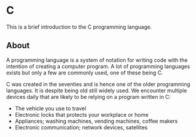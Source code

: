 # C

This is a brief introduction to the C programming language.

## About

A programming language is a system of notation for writing code with the intention of creating a computer program. A lot of programming languages exists but only a few are commonly used, one of these being C.

C was created in the seventies and is hence one of the older programming languages. It is despite being old still widely used. We encounter multiple devices daily that are  likely to be relying on a program written in C:

- The vehicle you use to travel
- Electronic locks that protects your workplace or home
- Appliances; washing machines, vending machines, coffee makers
- Electronic communication; network devices, satellites
